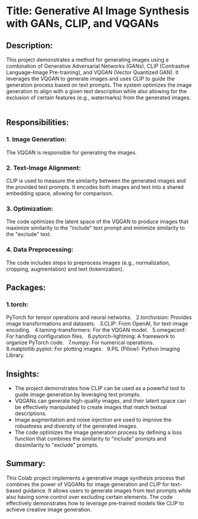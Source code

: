 # Title: Generative AI Image Synthesis with GANs, CLIP, and VQGANs

## Description:
This project demonstrates a method for generating images using a combination of Generative Adversarial Networks (GANs), CLIP (Contrastive Language–Image Pre-training), and VQGAN (Vector Quantized GAN).  It leverages the VQGAN to generate images and uses CLIP to guide the generation process based on text prompts.  The system optimizes the image generation to align with a given text description while also allowing for the exclusion of certain features (e.g., watermarks) from the generated images.    

## Responsibilities:
### 1. Image Generation: 
The VQGAN is responsible for generating the images.    
### 2. Text-Image Alignment: 
CLIP is used to measure the similarity between the generated images and the provided text prompts.  It encodes both images and text into a shared embedding space, allowing for comparison.    
### 3. Optimization: 
The code optimizes the latent space of the VQGAN to produce images that maximize similarity to the "include" text prompt and minimize similarity to the "exclude" text.    
### 4. Data Preprocessing: 
The code includes steps to preprocess images (e.g., normalization, cropping, augmentation) and text (tokenization).    

## Packages:
### 1.torch: 
PyTorch for tensor operations and neural networks.    
2.torchvision: 
Provides image transformations and datasets.    
3.CLIP: 
From OpenAI, for text-image encoding.    
4.taming-transformers: 
For the VQGAN model.    
5.omegaconf: 
For handling configuration files.    
6.pytorch-lightning:
A framework to organize PyTorch code.    
7.numpy: 
For numerical operations.    
8.matplotlib.pyplot: 
For plotting images.    
9.PIL (Pillow): 
Python Imaging Library.    

## Insights:
* The project demonstrates how CLIP can be used as a powerful tool to guide image generation by leveraging text prompts.    
* VQGANs can generate high-quality images, and their latent space can be effectively manipulated to create images that match textual descriptions.    
* Image augmentation and noise injection are used to improve the robustness and diversity of the generated images.    
* The code optimizes the image generation process by defining a loss function that combines the similarity to "include" prompts and dissimilarity to "exclude" prompts.    

## Summary:
This Colab project implements a generative image synthesis process that combines the power of VQGANs for image generation and CLIP for text-based guidance.  It allows users to generate images from text prompts while also having some control over excluding certain elements.  The code effectively demonstrates how to leverage pre-trained models like CLIP to achieve creative image generation.    






